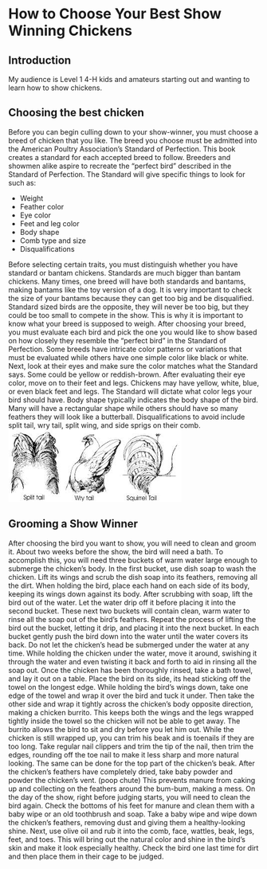 # How to Choose Your Best Show Winning Chickens

## Introduction

My audience is Level 1 4-H kids and amateurs starting out and wanting to learn how to show chickens. 

## Choosing the best chicken

Before you can begin culling down to your show-winner, you must choose a breed of chicken that you like. The breed you choose must be admitted into the American Poultry Association’s Standard of Perfection. This book creates a standard for each accepted breed to follow. Breeders and showmen alike aspire to recreate the “perfect bird” described in the Standard of Perfection. The Standard will give specific things to look for such as:

* Weight
* Feather color 
* Eye color
* Feet and leg color
* Body shape
* Comb type and size
* Disqualifications

Before selecting certain traits, you must distinguish whether you have standard or bantam chickens. Standards are much bigger than bantam chickens. Many times, one breed will have both standards and bantams, making bantams like the toy version of a dog. It is very important to check the size of your bantams because they can get too big and be disqualified. Standard sized birds are the opposite, they will never be too big, but they could be too small to compete in the show. This is why it is important to know what your breed is supposed to weigh. After choosing your breed, you must evaluate each bird and pick the one you would like to show based on how closely they resemble the “perfect bird” in the Standard of Perfection. Some breeds have intricate color patterns or variations that must be evaluated while others have one simple color like black or white. Next, look at their eyes and make sure the color matches what the Standard says. Some could be yellow or reddish-brown. After evaluating their eye color, move on to their feet and legs. Chickens may have yellow, white, blue, or even black feet and legs. The Standard will dictate what color legs your bird should have. Body shape typically indicates the body shape of the bird. Many will have a rectangular shape while others should have so many feathers they will look like a butterball. Disqualifications to avoid include split tail, wry tail, split wing, and side sprigs on their comb.
![split tail](https://github.com/Ronimaloni/Assignment_1.md/blob/master/download.jfif)
 
 ## Grooming a Show Winner
 
 After choosing the bird you want to show, you will need to clean and groom it. About two weeks before the show, the bird will need a bath. To accomplish this, you will need three buckets of warm water large enough to submerge the chicken’s body. In the first bucket, use dish soap to wash the chicken. Lift its wings and scrub the dish soap into its feathers, removing all the dirt. When holding the bird, place each hand on each side of its body, keeping its wings down against its body. After scrubbing with soap, lift the bird out of the water. Let the water drip off it before placing it into the second bucket. These next two buckets will contain clean, warm water to rinse all the soap out of the bird’s feathers. Repeat the process of lifting the bird out the bucket, letting it drip, and placing it into the next bucket. In each bucket gently push the bird down into the water until the water covers its back. Do not let the chicken’s head be submerged under the water at any time. While holding the chicken under the water, move it around, swishing it through the water and even twisting it back and forth to aid in rinsing all the soap out. Once the chicken has been thoroughly rinsed, take a bath towel, and lay it out on a table. Place the bird on its side, its head sticking off the towel on the longest edge. While holding the bird’s wings down, take one edge of the towel and wrap it over the bird and tuck it under. Then take the other side and wrap it tightly across the chicken’s body opposite direction, making a chicken burrito. This keeps both the wings and the legs wrapped tightly inside the towel so the chicken will not be able to get away. The burrito allows the bird to sit and dry before you let him out. While the chicken is still wrapped up, you can trim his beak and is toenails if they are too long. Take regular nail clippers and trim the tip of the nail, then trim the edges, rounding off the toe nail to make it less sharp and more natural looking. The same can be done for the top part of the chicken’s beak. After the chicken’s feathers have completely dried, take baby powder and powder the chicken’s vent. (poop chute) This prevents manure from caking up and collecting on the feathers around the bum-bum, making a mess. On the day of the show, right before judging starts, you will need to clean the bird again. Check the bottoms of his feet for manure and clean them with a baby wipe or an old toothbrush and soap. Take a baby wipe and wipe down the chicken’s feathers, removing dust and giving them a healthy-looking shine. Next, use olive oil and rub it into the comb, face, wattles, beak, legs, feet, and toes. This will bring out the natural color and shine in the bird’s skin and make it look especially healthy. Check the bird one last time for dirt and then place them in their cage to be judged. 
